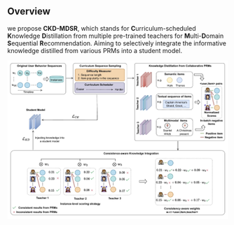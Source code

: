 ## Overview

we propose **CKD-MDSR**, which stands for **C**urriculum-scheduled **K**nowledge **D**istillation from multiple pre-trained teachers for **M**ulti-**D**omain **S**equential **R**ecommendation. Aiming to selectively integrate the informative knowledge distilled from various PRMs into a student model.


![](asset/model.png)